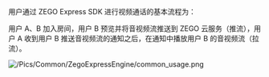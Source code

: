 用户通过 ZEGO Express SDK 进行视频通话的基本流程为：

用户 A、B  加入房间，用户 B 预览并将音视频流推送到 ZEGO 云服务（推流），用户 A 收到用户 B 推送音视频流的通知之后，在通知中播放用户 B 的音视频流（拉流）。

![/Pics/Common/ZegoExpressEngine/common_usage.png](https://doc-media.zego.im/sdk-doc/Pics/Common/ZegoExpressEngine/common_usage_new.png)






